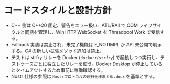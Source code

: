 # コードスタイルと設計方針
- C++ 側は C++20 固定、警告をエラー扱い、ATL/RAII で COM ライフサイクルと同期を管理し、WinHTTP WebSocket を Threadpool Work で受信する。
- Fallback 実装は禁止され、未完了機能は E_NOTIMPL か API 未公開で明示する。C# の新しい拡張メソッド追加は禁止。
- テストは strfry リレーを Docker (`dockurr/strfry`) で起動しつつ実行し、テストケースごとに独立したリレーを使う。Docker Desktop が停止しているとタイムアウトするため事前に稼働確認する。
- Nostr 仕様の参照は `Nostrプロトコルの現行仕様まとめ.docx` を基準とする。